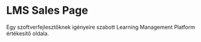 # LMS Sales Page

Egy szoftverfejlesztőknek igényeire szabott Learning Management Platform értékesítő oldala.
